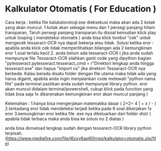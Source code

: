 # Kalkulator Otomatis ( For Education )

Cara kerja :
ketika file kalukalorotoql.exe dieksekusi maka akan ada 2 kotak yang akan muncul. 1 kotak akan sebagai menu dan 1 persegi panjang hitam transparan, Taruh persegi panjang transparan itu disoal
kemudian klick play untuk looping ( mendeteksi otomatis ) anda bisa klick tombol "cek" untuk mengecek tessaract-OCR nya dapat bekerja atau tidak.
Solusi ketika eror :
apabila anda klick cek tidak memperlihatkan bilangan ada 2 kemungkinan eror 
1.soal terlalu kecil 
2. anda belum ada tessaract-OCR 
( jika anda sudah mempunyai file Tessaract-OCR silahkan ganti code yang dipython bagian "pytesseract.pytesseract.tesseract_cmd = r"Direktori lengkap anda hingga tesseract.exe" dan hapus "import os" jika 
direktori Tessaract-OCR nya berbeda. Kalau berada disatu folder dengan file utama maka tidak ada yang harus diganti, apabila anda ingin menjalankan code melewati "python nama file" pada terminal pastikan anda sudah mempunyai library python. eror akan muncul didalam terminal/powershell, cukup klick pada function yang tidak bisa saja 1x dikarenakan kemungkinan eror akan muncul panjang )

Kelemahan :
1.hanya bisa mengerjakan matematika dasar ( 2+2= 4 | + x / - ) 
2.terkadang eror tidak mendeteksi terjadi ketika pada 6 soal dikerjakan 1x eror
3.kemungkinan eror ketika file .exe nya dikeluarkan dari folder dist/ 
( apabila tidak terbaca maka anda bisa ke solusi no 2 diatas )

anda bisa donwload lengkap sudah dengan tessarect-OCR library  python terpisah.
(https://www.mediafire.com/file/j6zxy6apl60rrqg/kalkulator+otomatis.zip/file)
